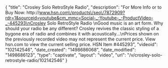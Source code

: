 {
    "title": "Crosley Solo RetroStyle Radio",
    "description": "For More Info or to Buy Now: http:\/\/www.hsn.com\/products\/seo\/7872909?rdr=1&sourceid=youtube&cm_mmc=Social-_-Youtube-_-ProductVideo-_-445293\nCrosley Solo RetroStyle Radio  \nGood music is an art form. Why should your radio be any different? Crosley revives the classic styling of a bygone era of radio and combines it with acoustically...\nPrices shown on the previously recorded video may not represent the current price.  View hsn.com to view the current selling price. HSN Item #445293",
    "videoid": "102142546",
    "date_created": "1498686068",
    "date_modified": "1498686123",
    "type": "captivate",
    "layout": "video",
    "url": "\/v\/crosley-solo-retrostyle-radio\/102142546"
}